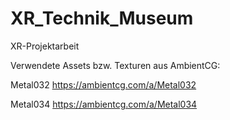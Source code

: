 # XR_Technik_Museum
XR-Projektarbeit 

Verwendete Assets bzw. Texturen aus AmbientCG:

Metal032
https://ambientcg.com/a/Metal032

Metal034
https://ambientcg.com/a/Metal034
